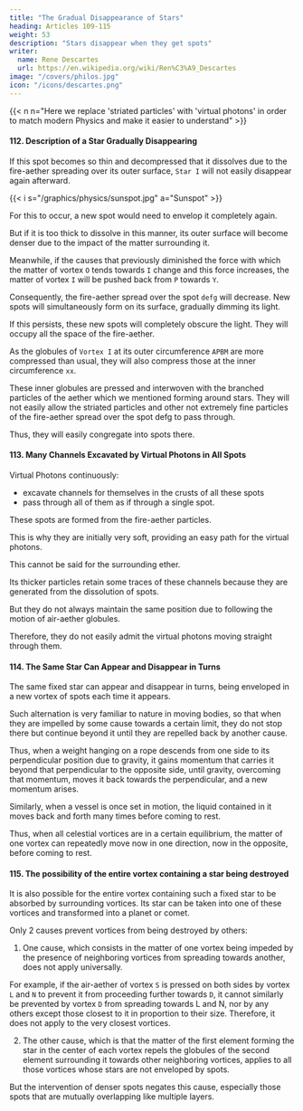 ```yaml
---
title: "The Gradual Disappearance of Stars"
heading: Articles 109-115
weight: 53
description: "Stars disappear when they get spots"
writer:
  name: Rene Descartes
  url: https://en.wikipedia.org/wiki/Ren%C3%A9_Descartes
image: "/covers/philos.jpg"
icon: "/icons/descartes.png"
---
```



{{< n n="Here we replace 'striated particles' with 'virtual photons' in order to match modern Physics and make it easier to understand" >}}


#### 112. Description of a Star Gradually Disappearing

<!-- rarefied -->
If this spot becomes so thin and decompressed that it dissolves due to the fire-aether spreading over its outer surface, `Star I` will not easily disappear again afterward. 

{{< i s="/graphics/physics/sunspot.jpg" a="Sunspot" >}}


For this to occur, a new spot would need to envelop it completely again. 

But if it is too thick to dissolve in this manner, its outer surface will become denser due to the impact of the matter surrounding it.

Meanwhile, if the causes that previously diminished the force with which the matter of vortex `O` tends towards `I` change and this force increases, the matter of vortex `I` will be pushed back from `P` towards `Y`. 

Consequently, the fire-aether spread over the spot `defg` will decrease. New spots will simultaneously form on its surface, gradually dimming its light.

If this persists, these new spots will completely obscure the light. They will occupy all the space of the fire-aether.

As the globules of `Vortex I` at its outer circumference `APBM` are more compressed than usual, they will also compress those at the inner circumference `xx`. 

These inner globules are pressed and interwoven with the branched particles of the aether which we mentioned forming around stars. They will not easily allow the striated particles and other not extremely fine particles of the fire-aether spread over the spot defg to pass through.

Thus, they will easily congregate into spots there.


#### 113. Many Channels Excavated by Virtual Photons in All Spots

Virtual Photons continuously:
- excavate channels for themselves in the crusts of all these spots
- pass through all of them as if through a single spot. 

These spots are formed from the fire-aether particles. 

 <!-- very matter of the first element, and  -->

This is why they are initially very soft, providing an easy path for the virtual photons. 

This cannot be said for the surrounding ether.

Its thicker particles retain some traces of these channels because they are generated from the dissolution of spots. 

But they do not always maintain the same position due to following the motion of air-aether globules. 

Therefore, they do not easily admit the virtual photons moving straight through them.


#### 114. The Same Star Can Appear and Disappear in Turns

The same fixed star can appear and disappear in turns, being enveloped in a new vortex of spots each time it appears. 

Such alternation is very familiar to nature in moving bodies, so that when they are impelled by some cause towards a certain limit, they do not stop there but continue beyond it until they are repelled back by another cause. 

Thus, when a weight hanging on a rope descends from one side to its perpendicular position due to gravity, it gains momentum that carries it beyond that perpendicular to the opposite side, until gravity, overcoming that momentum, moves it back towards the perpendicular, and a new momentum arises. 

Similarly, when a vessel is once set in motion, the liquid contained in it moves back and forth many times before coming to rest. 

Thus, when all celestial vortices are in a certain equilibrium, the matter of one vortex can repeatedly move now in one direction, now in the opposite, before coming to rest.



#### 115. The possibility of the entire vortex containing a star being destroyed

It is also possible for the entire vortex containing such a fixed star to be absorbed by surrounding vortices. Its star can be taken into one of these vortices and transformed into a planet or comet. 

Only 2 causes prevent vortices from being destroyed by others:

1. One cause, which consists in the matter of one vortex being impeded by the presence of neighboring vortices from spreading towards another, does not apply universally.

For example, if the air-aether of vortex `S` is pressed on both sides by vortex `L` and `N` to prevent it from proceeding further towards `D`, it cannot similarly be prevented by vortex `D` from spreading towards L and N, nor by any others except those closest to it in proportion to their size. Therefore, it does not apply to the very closest vortices. 

2. The other cause, which is that the matter of the first element forming the star in the center of each vortex repels the globules of the second element surrounding it towards other neighboring vortices, applies to all those vortices whose stars are not enveloped by spots. 

But the intervention of denser spots negates this cause, especially those spots that are mutually overlapping like multiple layers.
